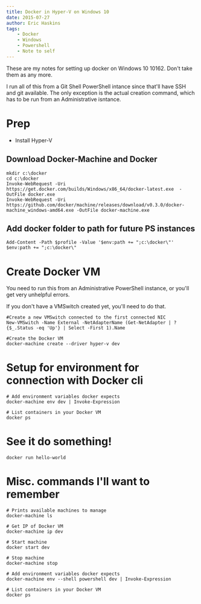 ```yaml
---
title: Docker in Hyper-V on Windows 10
date: 2015-07-27
author: Eric Haskins
tags:
	- Docker
	- Windows
	- Powershell
	- Note to self
---
```


These are my notes for setting up docker on Windows 10 10162. Don't take them
as any more.

I run all of this from a Git Shell PowerShell intance since that'll have SSH 
and git available. The only exception is the actual creation command, which has
to be run from an Administrative isntance.

# Prep
- Install Hyper-V

## Download Docker-Machine and Docker
```
mkdir c:\docker
cd c:\docker
Invoke-WebRequest -Uri https://get.docker.com/builds/Windows/x86_64/docker-latest.exe  -OutFile docker.exe
Invoke-WebRequest -Uri https://github.com/docker/machine/releases/download/v0.3.0/docker-machine_windows-amd64.exe -OutFile docker-machine.exe
```

## Add docker folder to path for future PS instances
```
Add-Content -Path $profile -Value '$env:path += ";c:\docker\"'
$env:path += ";c:\docker\"
```

# Create Docker VM
You need to run this from an Administrative PowerShell instance, or you'll get very unhelpful errors.

If you don't have a VMSwitch created yet, you'll need to do that. 
```
#Create a new VMSwitch connected to the first connected NIC
New-VMSwitch -Name External -NetAdapterName (Get-NetAdapter | ? {$_.Status -eq 'Up'} | Select -First 1).Name

#Create the Docker VM
docker-machine create --driver hyper-v dev
```

# Setup for environment for connection with Docker cli

```
# Add environment variables docker expects
docker-machine env dev | Invoke-Expression

# List containers in your Docker VM
docker ps
```

# See it do something!
```
docker run hello-world
```

# Misc. commands I'll want to remember
```
# Prints available machines to manage
docker-machine ls

# Get IP of Docker VM
docker-machine ip dev

# Start machine
docker start dev

# Stop machine
docker-machine stop

# Add environment variables docker expects
docker-machine env --shell powershell dev | Invoke-Expression

# List containers in your Docker VM
docker ps
```
